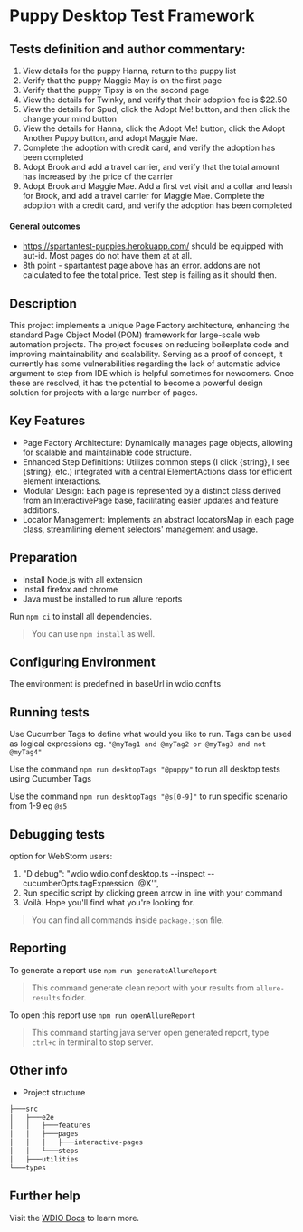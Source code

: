 # Puppy Desktop Test Framework

## Tests definition and author commentary:

1. View details for the puppy Hanna, return to the puppy list
2. Verify that the puppy Maggie May is on the first page
3. Verify that the puppy Tipsy is on the second page
4. View the details for Twinky, and verify that their adoption fee is $22.50
5. View the details for Spud, click the Adopt Me! button, and then click the change your mind button
6. View the details for Hanna, click the Adopt Me! button, click the Adopt Another Puppy button, and adopt Maggie Mae.
7. Complete the adoption with credit card, and verify the adoption has been completed
8. Adopt Brook and add a travel carrier, and verify that the total amount has increased by the price of the carrier
9. Adopt Brook and Maggie Mae. Add a first vet visit and a collar and leash for Brook, and add a travel carrier for Maggie Mae. Complete the adoption with a credit card, and verify the adoption has been completed

#### General outcomes
- https://spartantest-puppies.herokuapp.com/ should be equipped with aut-id. Most pages do not have them at at all.
- 8th point - spartantest page above has an error. addons are not calculated to fee the total price. Test step is failing as it should then.

    
## Description
This project implements a unique Page Factory architecture, enhancing the standard Page Object Model (POM) framework for large-scale web automation projects. The project focuses on reducing boilerplate code and improving maintainability and scalability. Serving as a proof of concept, it currently has some vulnerabilities regarding the lack of automatic advice argument to step from IDE which is helpful sometimes for newcomers. Once these are resolved, it has the potential to become a powerful design solution for projects with a large number of pages.

## Key Features
- Page Factory Architecture: Dynamically manages page objects, allowing for scalable and maintainable code structure.
- Enhanced Step Definitions: Utilizes common steps (I click {string}, I see {string}, etc.) integrated with a central ElementActions class for efficient element interactions.
- Modular Design: Each page is represented by a distinct class derived from an InteractivePage base, facilitating easier updates and feature additions.
- Locator Management: Implements an abstract locatorsMap in each page class, streamlining element selectors' management and usage.

## Preparation

- Install Node.js with all extension
- Install firefox and chrome
- Java must be installed to run allure reports

Run `npm ci` to install all dependencies.

> You can use `npm install` as well.

## Configuring Environment

The environment is predefined in baseUrl in wdio.conf.ts

## Running tests

Use Cucumber Tags to define what would you like to run.
Tags can be used as logical expressions eg. `"@myTag1 and @myTag2 or @myTag3 and not @myTag4"`

Use the command `npm run desktopTags "@puppy"` to run all desktop tests using Cucumber Tags

Use the command `npm run desktopTags "@s[0-9]"` to run specific scenario from 1-9 eg `@s5`

## Debugging tests

option for WebStorm users:
1. "D debug": "wdio wdio.conf.desktop.ts --inspect --cucumberOpts.tagExpression '@X'",
2. Run specific script by clicking green arrow in line with your command
3. Voilà. Hope you'll find what you're looking for.

> You can find all commands inside `package.json` file.

## Reporting

To generate a report use `npm run generateAllureReport`

> This command generate clean report with your results from `allure-results` folder.

To open this report use `npm run openAllureReport`

> This command starting java server open generated report, type `ctrl+c` in terminal to stop server.

## Other info

- Project structure

````bash
├───src
│   ├───e2e
│   │   ├───features
│   │   ├───pages
│   │   │   ├───interactive-pages
│   │   └───steps
│   ├───utilities
└───types
````
## Further help

Visit the [WDIO Docs](https://webdriver.io/) to learn more.


